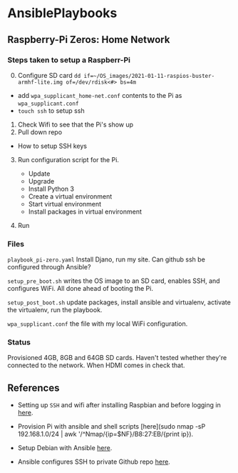 # AnsiblePlaybooks


## Raspberry-Pi Zeros: Home Network

### Steps taken to setup a Raspberr-Pi
 0. Configure SD card
    `dd if=~/OS_images/2021-01-11-raspios-buster-armhf-lite.img of=/dev/rdisk<#> bs=4m`
  - add `wpa_supplicant_home-net.conf` contents to the Pi as `wpa_supplicant.conf`
  - `touch ssh` to setup ssh
 1. Check Wifi to see that the Pi's show up
 2. Pull down repo
  - How to setup SSH keys
 3. Run configuration script for the Pi.
    - Update
    - Upgrade
    - Install Python 3
    - Create a virtual environment
    - Start virtual environment
    - Install packages in virtual environment

4. Run *<playbook>*

### Files

`playbook_pi-zero.yaml` Install Djano, run my site.  Can github ssh be configured through Ansible?

`setup_pre_boot.sh` writes the OS image to an SD card, enables SSH, and configures WiFi.  All done ahead of booting the Pi.

`setup_post_boot.sh` update packages, install ansible and virtualenv, activate the virtualenv, run the playbook.


`wpa_supplicant.conf` the file with my local WiFi configuration.



### Status
Provisioned 4GB, 8GB and 64GB SD cards.  Haven't tested whether they're connected to the network.  When HDMI comes in check that.

## References

 - Setting up `SSH` and wifi after installing Raspbian and before logging in [here](https://zedt.eu/tech/linux/how-to-pre-configure-raspberry-pi-for-remote-ssh-and-wifi/).

 - Provision Pi with ansible and shell scripts [here](sudo nmap -sP 192.168.1.0/24 | awk '/^Nmap/{ip=$NF}/B8:27:EB/{print ip}).

 - Setup Debian with Ansible [here](http://www.lpenz.org/articles/ansiblerpi/index.html).

 - Ansible configures SSH to private Github repo [here](https://www.jeffgeerling.com/blog/2018/cloning-private-github-repositories-ansible-on-remote-server-through-ssh).
